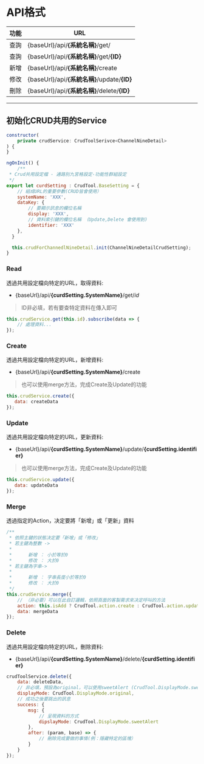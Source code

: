 # API格式

| 功能 	| URL                                      	| 
| ---- | ---- |
| 查詢 	| {baseUrl}/api/**{系統名稱}**/get/             	|
| 查詢  	| {baseUrl}/api/**{系統名稱}**/get/**{ID}**             	|
| 新增 	| {baseUrl}/api/**{系統名稱}**/create          	| 
| 修改 	| {baseUrl}/api/**{系統名稱}**/update/**{ID}** 	| 
| 刪除 	| {baseUrl}/api/**{系統名稱}**/delete/**{ID}** 	| 

---


## 初始化CRUD共用的Service



``` js
constructor(
	private crudService: CrudToolSerivce<ChannelNineDetail>
) {
}

ngOnInit() {
	/**
 * Crud共用設定檔 - 通路別九宮格設定-功能性群組設定
 */
export let curdSetting : CrudTool.BaseSetting = {
	// 組成URL的重要參數(CRUD皆會使用）
    systemName: 'XXX',
    dataKey: {
        // 要顯示訊息的欄位名稱
        display: 'XXX',
        // 資料索引鍵的欄位名稱 （Update,Delete 會使用到)
        identifier: 'XXX'
    },
  }

  this.crudForChannedlNineDetail.init(ChannelNineDetailCrudSetting);
}
```

### Read

透過共用設定檔向特定的URL，取得資料:
 - {baseUrl}/api/**{curdSetting.SystemName}**/get/*id*

> ID非必填，若有要查特定資料在傳入即可

``` js
this.crudService.get(this.id).subscribe(data => {
    // 處理資料...
});
```

### Create

透過共用設定檔向特定的URL，新增資料:
 - {baseUrl}/api/**{curdSetting.SystemName}**/create 

> 也可以使用merge方法，完成Create及Update的功能

``` js
this.crudService.create({
   data: createData
});
```

### Update

透過共用設定檔向特定的URL，更新資料:
- {baseUrl}/api/**{curdSetting.SystemName}**/update/**{curdSetting.identifier}**

> 也可以使用merge方法，完成Create及Update的功能

``` js
this.crudService.update({
   data: updateData
});
```

### Merge

透過指定的Action，决定要將「新增」或「更新」資料

``` js
/**
 * 依照主鍵的狀態决定要「新增」或「修改」    
 * 若主鍵為整數 -> 
 * 
 *      新增 ： 小於等於0
 *      修改 ： 大於0    
 * 若主鍵為字串-> 
 * 
 *      新增 ： 字串長度小於等於0
 *      修改 ： 大於0
 */
this.crudService.merge({
	// （非必要）可以在此自訂邏輯，依照頁面的客製需求來决定呼叫的方法
	action: this.isAdd ? CrudTool.action.create : CrudTool.action.update,
	data: mergeData
});
```

### Delete

透過共用設定檔向特定的URL，刪除資料:
- {baseUrl}/api/**{curdSetting.SystemName}**/delete/**{curdSetting.identifier}**

``` js
crudToolService.delete({
	data: deleteData,
    // 非必填，預設為original，可以使用sweetAlert (CrudTool.DisplayMode.sweetAlert）
	displayMode: CrudTool.DisplayMode.original,
    // 成功之後要跳出的訊息
	success: {
		msg: {
        	// 呈現資料的方式
			dipslayMode: CrudTool.DisplayMode.sweetAlert
		},
		after: (param, base) => {
			// 刪除完成要做的事情(例：隱藏特定的區塊）			
		}
	}
});
```
